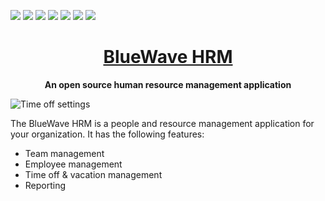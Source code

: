 ![](https://img.shields.io/github/license/bluewave-labs/bluewave-hrm)
![](https://img.shields.io/github/repo-size/bluewave-labs/bluewave-hrm)
![](https://img.shields.io/github/commit-activity/w/bluewave-labs/bluewave-hrm)
![](https://img.shields.io/github/last-commit/bluewave-labs/bluewave-hrm)
![](https://img.shields.io/github/languages/top/bluewave-labs/bluewave-hrm)
![](https://img.shields.io/github/issues-pr/bluewave-labs/bluewave-hrm)
![](https://img.shields.io/github/issues/bluewave-labs/bluewave-hrm)

<h1 align="center"><a href="https://bluewavelabs.ca" target="_blank">BlueWave HRM</a></h1>

<p align="center"><strong>An open source human resource management application</strong></p>


![Time off settings](https://github.com/bluewave-labs/hrm/blob/main/Time%20off.png?raw=true)

The BlueWave HRM is a people and resource management application for your organization. It has the following features: 

- Team management
- Employee management
- Time off & vacation management
- Reporting

